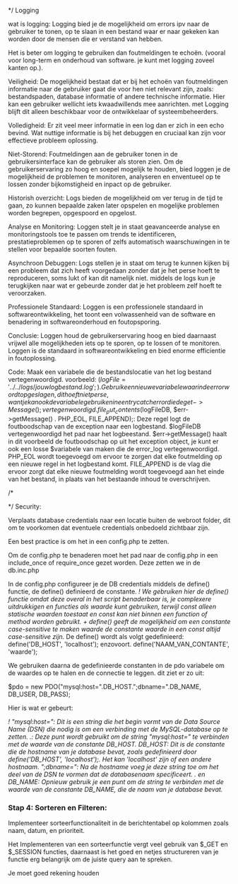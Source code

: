 <!-- PHP -->

*/ Logging

wat is logging: Logging bied je de mogelijkheid om errors ipv naar de gebruiker te tonen, op te slaan in een bestand waar er naar gekeken kan worden door de mensen die er verstand van hebben.

Het is beter om logging te gebruiken dan foutmeldingen te echoën. (vooral voor long-term en onderhoud van software. je kunt met logging zoveel kanten op.).

Veiligheid:
De mogelijkheid bestaat dat er bij het echoën van foutmeldingen informatie naar de gebruiker gaat die voor hen niet relevant zijn, zoals: bestandspaden, database informatie of andere technische informatie.
Hier kan een gebruiker wellicht iets kwaadwillends mee aanrichten. met Logging blijft dit alleen beschikbaar voor de ontwikkelaar of systeembeheerders.

Volledigheid:
Er zit veel meer informatie in een log dan er zich in een echo bevind. Wat nuttige informatie is bij het debuggen en cruciaal kan zijn voor effectieve probleem oplossing.

Niet-Storend: 
Foutmeldingen aan de gebruiker tonen in de gebruikersinterface kan de gebruiker als storen zien.
Om de gebruikerservaring zo hoog en soepel mogelijk te houden, bied loggen je de mogelijkheid de problemen te monitoren, analyseren en enventueel op te lossen zonder bijkomstigheid en inpact op de gebruiker.

Historish overzicht:
Logs bieden de mogelijkheid om ver terug in de tijd te gaan, zo kunnen bepaalde zaken later opspelen en mogelijke problemen worden begrepen, opgespoord en opgelost.

Analyse en Monitoring:
Loggen stelt je in staat geavanceerde analyse en monitoringstools toe te passen om trends te identificeren, prestatieproblemen op te sporen of zelfs automatisch waarschuwingen in te stellen voor bepaalde soorten fouten.

Asynchroon Debuggen:
Logs stellen je in staat om terug te kunnen kijken bij een probleem dat zich heeft voorgedaan zonder dat je het perse hoeft te reproduceren, soms lukt of kan dit namelijk niet.
middels de logs kun je terugkijken naar wat er gebeurde zonder dat je het probleem zelf hoeft te veroorzaken.

Professionele Standaard:
Loggen is een professionele standaard in softwareontwikkeling, het toont een volwassenheid van de software en benadering in softwareonderhoud en foutopsporing.

Conclusie:
Loggen houd de gebruikerservaring hoog en bied daarnaast vrijwel alle mogelijkheden iets op te sporen, op te lossen of te monitoren. Loggen is de standaard in softwareontwikkeling en bied enorme efficientie in foutoplossing.

Code:
Maak een variabele die de bestandslocatie van het log bestand vertegenwoordigd. voorbeeld: ($logFile = '../../logs/jouwlogbestand.log';).
Gebruik een nieuwe variabele waarin de error wordt opgeslagen, dit hoeft niet perse, want je kan ook de variabele gebruiken in een try catch error die de get->Message(); vertegenwoordigd.
file_put_contents($logFileDB, $err->getMessage() . PHP_EOL, FILE_APPEND);: Deze regel logt de foutboodschap van de exception naar een logbestand.
$logFileDB vertegenwoordigd het pad naar het logbeestand.
$err->getMessage() haalt in dit voorbeeld de foutboodschap op uit het exception object, je kunt er ook een losse $variabele van maken die de error_log vertegenwoordigd.
PHP_EOL wordt toegevoegd om ervoor te zorgen dat elke foutmelding op een nieuwe regel in het logbestand komt.
FILE_APPEND is de vlag die ervoor zorgt dat elke nieuwe foutmelding wordt toegevoegd aan het einde van het bestand, in plaats van het bestaande inhoud te overschrijven.

/* 

*/ Security: 

Verplaats database credentials naar een locatie buiten de webroot folder, dit om te voorkomen dat eventuele credentials onbedoeld zichtbaar zijn.

Een best practice is om het in een config.php te zetten. 

Om de config.php te benaderen moet het pad naar de config.php in een include_once of require_once gezet worden. Deze zetten we in de db.inc.php

In de config.php configureer je de DB credentials middels de define() functie, de define() definieerd de constante.
*! We gebruiken hier de define() functie omdat deze overal in het script benaderbaar is, je complexere uitdrukkigen en functies als waarde kunt gebruiken, terwijl const alleen statische waarden toestaat en const kan niet binnen een function of method worden gebruikt. + define() geeft de mogelijkheid om een constante case-sensitive te maken waarde de constante waarde in een const altijd case-sensitive zijn.* 
De define() wordt als volgt gedefinieerd:
define('DB_HOST', 'localhost'); enzovoort.
define('NAAM_VAN_CONTANTE', 'waarde');

We gebruiken daarna de gedefinieerde constanten in de pdo variabele om de waardes op te halen en de connectie te leggen.
dit ziet er zo uit:

$pdo = new PDO("mysql:host=".DB_HOST.";dbname=".DB_NAME, DB_USER, DB_PASS);

Hier is wat er gebeurt:

*! "mysql:host=": Dit is een string die het begin vormt van de Data Source Name (DSN) die nodig is om een verbinding met de MySQL-database op te zetten.
.: Deze punt wordt gebruikt om de string "mysql:host=" te verbinden met de waarde van de constante DB_HOST.
DB_HOST: Dit is de constante die de hostname van je database bevat, zoals gedefinieerd door define('DB_HOST', 'localhost');. Het kan 'localhost' zijn of een andere hostnaam.
";dbname=": Na de hostname voeg je deze string toe om het deel van de DSN te vormen dat de databasenaam specificeert.
. en DB_NAME: Opnieuw gebruik je een punt om de string te verbinden met de waarde van de constante DB_NAME, die de naam van je database bevat.*

### Stap 4: Sorteren en Filteren:
Implementeer sorteerfunctionaliteit in de berichtentabel op kolommen zoals naam, datum, en prioriteit.

Het Implementeren van een sorteerfunctie vergt veel gebruik van $_GET en $_SESSION functies, daarnaast is het goed en netjes structureren van je functie erg belangrijk om de juiste query aan te spreken.

Je moet goed rekening houden 